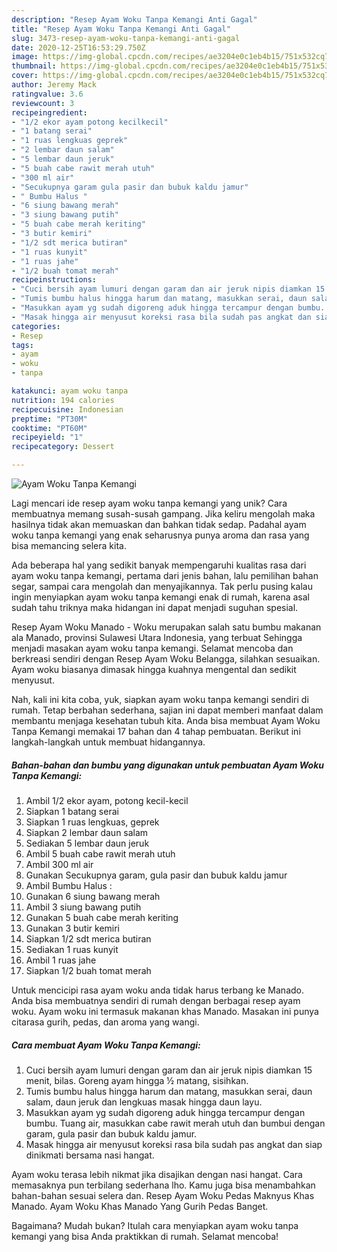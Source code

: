 ```yaml
---
description: "Resep Ayam Woku Tanpa Kemangi Anti Gagal"
title: "Resep Ayam Woku Tanpa Kemangi Anti Gagal"
slug: 3473-resep-ayam-woku-tanpa-kemangi-anti-gagal
date: 2020-12-25T16:53:29.750Z
image: https://img-global.cpcdn.com/recipes/ae3204e0c1eb4b15/751x532cq70/ayam-woku-tanpa-kemangi-foto-resep-utama.jpg
thumbnail: https://img-global.cpcdn.com/recipes/ae3204e0c1eb4b15/751x532cq70/ayam-woku-tanpa-kemangi-foto-resep-utama.jpg
cover: https://img-global.cpcdn.com/recipes/ae3204e0c1eb4b15/751x532cq70/ayam-woku-tanpa-kemangi-foto-resep-utama.jpg
author: Jeremy Mack
ratingvalue: 3.6
reviewcount: 3
recipeingredient:
- "1/2 ekor ayam potong kecilkecil"
- "1 batang serai"
- "1 ruas lengkuas geprek"
- "2 lembar daun salam"
- "5 lembar daun jeruk"
- "5 buah cabe rawit merah utuh"
- "300 ml air"
- "Secukupnya garam gula pasir dan bubuk kaldu jamur"
- " Bumbu Halus "
- "6 siung bawang merah"
- "3 siung bawang putih"
- "5 buah cabe merah keriting"
- "3 butir kemiri"
- "1/2 sdt merica butiran"
- "1 ruas kunyit"
- "1 ruas jahe"
- "1/2 buah tomat merah"
recipeinstructions:
- "Cuci bersih ayam lumuri dengan garam dan air jeruk nipis diamkan 15 menit, bilas. Goreng ayam hingga ½ matang, sisihkan."
- "Tumis bumbu halus hingga harum dan matang, masukkan serai, daun salam, daun jeruk dan lengkuas masak hingga daun layu."
- "Masukkan ayam yg sudah digoreng aduk hingga tercampur dengan bumbu. Tuang air, masukkan cabe rawit merah utuh dan bumbui dengan garam, gula pasir dan bubuk kaldu jamur."
- "Masak hingga air menyusut koreksi rasa bila sudah pas angkat dan siap dinikmati bersama nasi hangat."
categories:
- Resep
tags:
- ayam
- woku
- tanpa

katakunci: ayam woku tanpa 
nutrition: 194 calories
recipecuisine: Indonesian
preptime: "PT30M"
cooktime: "PT60M"
recipeyield: "1"
recipecategory: Dessert

---
```



![Ayam Woku Tanpa Kemangi](https://img-global.cpcdn.com/recipes/ae3204e0c1eb4b15/751x532cq70/ayam-woku-tanpa-kemangi-foto-resep-utama.jpg)

Lagi mencari ide resep ayam woku tanpa kemangi yang unik? Cara membuatnya memang susah-susah gampang. Jika keliru mengolah maka hasilnya tidak akan memuaskan dan bahkan tidak sedap. Padahal ayam woku tanpa kemangi yang enak seharusnya punya aroma dan rasa yang bisa memancing selera kita.

Ada beberapa hal yang sedikit banyak mempengaruhi kualitas rasa dari ayam woku tanpa kemangi, pertama dari jenis bahan, lalu pemilihan bahan segar, sampai cara mengolah dan menyajikannya. Tak perlu pusing kalau ingin menyiapkan ayam woku tanpa kemangi enak di rumah, karena asal sudah tahu triknya maka hidangan ini dapat menjadi suguhan spesial.

Resep Ayam Woku Manado - Woku merupakan salah satu bumbu makanan ala Manado, provinsi Sulawesi Utara Indonesia, yang terbuat Sehingga menjadi masakan ayam woku tanpa kemangi. Selamat mencoba dan berkreasi sendiri dengan Resep Ayam Woku Belangga, silahkan sesuaikan. Ayam woku biasanya dimasak hingga kuahnya mengental dan sedikit menyusut.


Nah, kali ini kita coba, yuk, siapkan ayam woku tanpa kemangi sendiri di rumah. Tetap berbahan sederhana, sajian ini dapat memberi manfaat dalam membantu menjaga kesehatan tubuh kita. Anda bisa membuat Ayam Woku Tanpa Kemangi memakai 17 bahan dan 4 tahap pembuatan. Berikut ini langkah-langkah untuk membuat hidangannya.

<!--inarticleads1-->

##### Bahan-bahan dan bumbu yang digunakan untuk pembuatan Ayam Woku Tanpa Kemangi:

1. Ambil 1/2 ekor ayam, potong kecil-kecil
1. Siapkan 1 batang serai
1. Siapkan 1 ruas lengkuas, geprek
1. Siapkan 2 lembar daun salam
1. Sediakan 5 lembar daun jeruk
1. Ambil 5 buah cabe rawit merah utuh
1. Ambil 300 ml air
1. Gunakan Secukupnya garam, gula pasir dan bubuk kaldu jamur
1. Ambil  Bumbu Halus :
1. Gunakan 6 siung bawang merah
1. Ambil 3 siung bawang putih
1. Gunakan 5 buah cabe merah keriting
1. Gunakan 3 butir kemiri
1. Siapkan 1/2 sdt merica butiran
1. Sediakan 1 ruas kunyit
1. Ambil 1 ruas jahe
1. Siapkan 1/2 buah tomat merah


Untuk mencicipi rasa ayam woku anda tidak harus terbang ke Manado. Anda bisa membuatnya sendiri di rumah dengan berbagai resep ayam woku. Ayam woku ini termasuk makanan khas Manado. Masakan ini punya citarasa gurih, pedas, dan aroma yang wangi. 

<!--inarticleads2-->

##### Cara membuat Ayam Woku Tanpa Kemangi:

1. Cuci bersih ayam lumuri dengan garam dan air jeruk nipis diamkan 15 menit, bilas. Goreng ayam hingga ½ matang, sisihkan.
1. Tumis bumbu halus hingga harum dan matang, masukkan serai, daun salam, daun jeruk dan lengkuas masak hingga daun layu.
1. Masukkan ayam yg sudah digoreng aduk hingga tercampur dengan bumbu. Tuang air, masukkan cabe rawit merah utuh dan bumbui dengan garam, gula pasir dan bubuk kaldu jamur.
1. Masak hingga air menyusut koreksi rasa bila sudah pas angkat dan siap dinikmati bersama nasi hangat.


Ayam woku terasa lebih nikmat jika disajikan dengan nasi hangat. Cara memasaknya pun terbilang sederhana lho. Kamu juga bisa menambahkan bahan-bahan sesuai selera dan. Resep Ayam Woku Pedas Maknyus Khas Manado. Ayam Woku Khas Manado Yang Gurih Pedas Banget. 

Bagaimana? Mudah bukan? Itulah cara menyiapkan ayam woku tanpa kemangi yang bisa Anda praktikkan di rumah. Selamat mencoba!
